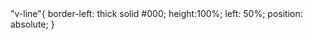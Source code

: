 
<div class="v-line">
</div>
"v-line"{
 border-left: thick solid #000;
 height:100%;
 left: 50%;
 position: absolute;
}
  


